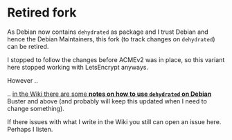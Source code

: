 # Retired fork

As Debian now contains `dehydrated` as package and I trust Debian and hence the Debian Maintainers, this fork (to track changes on `dehydrated`) can be retired.

I stopped to follow the changes before ACMEv2 was in place, so this variant here stopped working with LetsEncrypt anyways.

However ..

.. [in the Wiki there are some **notes on how to use `dehydrated` on Debian**](../../wiki/) Buster and above (and probably will keep this updated when I need to change something).

If there issues with what I write in the Wiki you still can open an issue here.  Perhaps I listen.

